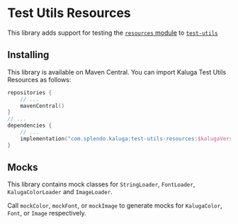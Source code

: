 # Test Utils Resources

This library adds support for testing the [`resources` module](../resources) to [`test-utils`](../test-utils-base)

## Installing
This library is available on Maven Central. You can import Kaluga Test Utils Resources as follows:

```kotlin
repositories {
    // ...
    mavenCentral()
}
// ...
dependencies {
    // ...
    implementation("com.splendo.kaluga:test-utils-resources:$kalugaVersion")
}
```

## Mocks
This library contains mock classes for `StringLoader`, `FontLoader`, `KalugaColorLoader` and `ImageLoader`.

Call `mockColor`, `mockFont`, or `mockImage` to generate mocks for `KalugaColor`, `Font`, or `Image` respectively.

